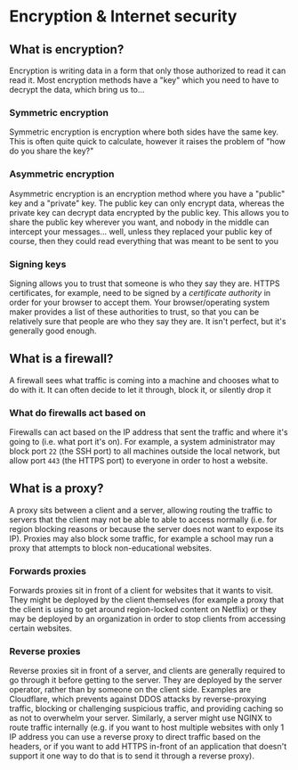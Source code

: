 # Encryption & Internet security

## What is encryption?

Encryption is writing data in a form that only those authorized to read it can
read it. Most encryption methods have a "key" which you need to have to decrypt
the data, which bring us to...

### Symmetric encryption

Symmetric encryption is encryption where both sides have the same key. This is
often quite quick to calculate, however it raises the problem of "how do you
share the key?"

### Asymmetric encryption

Asymmetric encryption is an encryption method where you have a "public" key and
a "private" key. The public key can only encrypt data, whereas the private key
can decrypt data encrypted by the public key. This allows you to share the
public key wherever you want, and nobody in the middle can intercept your
messages... well, unless they replaced your public key of course, then they
could read everything that was meant to be sent to you

### Signing keys
Signing allows you to trust that someone is who they say they are. HTTPS
certificates, for example, need to be signed by a *certificate authority* in
order for your browser to accept them. Your browser/operating system maker
provides a list of these authorities to trust, so that you can be relatively
sure that people are who they say they are. It isn't perfect, but it's generally
good enough.

## What is a firewall?

A firewall sees what traffic is coming into a machine and chooses what to do
with it. It can often decide to let it through, block it, or silently drop it

### What do firewalls act based on

Firewalls can act based on the IP address that sent the traffic and where it's
going to (i.e. what port it's on). For example, a system administrator may block
port `22` (the SSH port) to all machines outside the local network, but allow
port `443` (the HTTPS port) to everyone in order to host a website.

## What is a proxy?

A proxy sits between a client and a server, allowing routing the traffic to
servers that the client may not be able to able to access normally (i.e. for
region blocking reasons or because the server does not want to expose its IP).
Proxies may also block some traffic, for example a school may run a proxy that
attempts to block non-educational websites.

### Forwards proxies

Forwards proxies sit in front of a client for websites that it wants to
visit. They might be deployed by the client themselves (for example a proxy that
the client is using to get around region-locked content on Netflix) or they may
be deployed by an organization in order to stop clients from accessing certain
websites.

### Reverse proxies

<!-- spell-checker:words DDOS,proxying -->

Reverse proxies sit in front of a server, and clients are generally required to
go through it before getting to the server. They are deployed by the server
operator, rather than by someone on the client side. Examples are Cloudflare,
which prevents against DDOS attacks by reverse-proxying traffic, blocking or
challenging suspicious traffic, and providing caching so as not to overwhelm
your server. Similarly, a server might use NGINX to route traffic internally
(e.g. if you want to host multiple websites with only 1 IP address you can use a
reverse proxy to direct traffic based on the headers, or if you want to add
HTTPS in-front of an application that doesn't support it one way to do that is
to send it through a reverse proxy).



